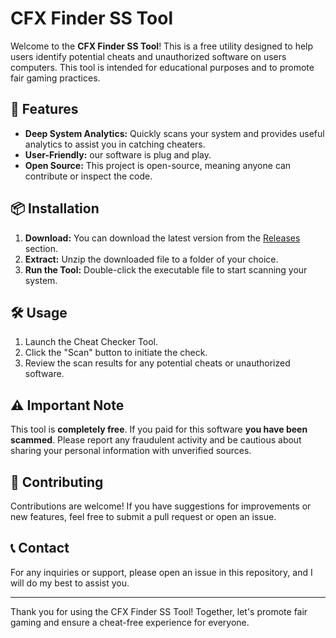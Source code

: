 # CFX Finder SS Tool

Welcome to the **CFX Finder SS Tool**! This is a free utility designed to help users identify potential cheats and unauthorized software on users computers. This tool is intended for educational purposes and to promote fair gaming practices.

## 🚀 Features

- **Deep System Analytics:** Quickly scans your system and provides useful analytics to assist you in catching cheaters.
- **User-Friendly:** our software is plug and play.
- **Open Source:** This project is open-source, meaning anyone can contribute or inspect the code.

## 📦 Installation

1. **Download:** You can download the latest version from the [Releases](https://github.com/cfxfinder/sstool/releases) section.
2. **Extract:** Unzip the downloaded file to a folder of your choice.
3. **Run the Tool:** Double-click the executable file to start scanning your system.

## 🛠️ Usage

1. Launch the Cheat Checker Tool.
2. Click the "Scan" button to initiate the check.
3. Review the scan results for any potential cheats or unauthorized software.

## ⚠️ Important Note

This tool is **completely free**. If you paid for this software **you have been scammed**. Please report any fraudulent activity and be cautious about sharing your personal information with unverified sources.

## 🤝 Contributing

Contributions are welcome! If you have suggestions for improvements or new features, feel free to submit a pull request or open an issue.

## 📞 Contact

For any inquiries or support, please open an issue in this repository, and I will do my best to assist you.

---

Thank you for using the CFX Finder SS Tool! Together, let's promote fair gaming and ensure a cheat-free experience for everyone.
